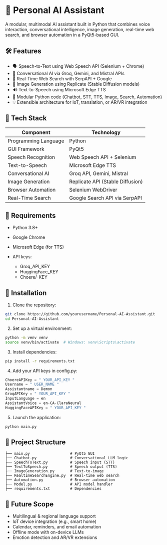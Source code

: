 # 🧠 Personal AI Assistant

A modular, multimodal AI assistant built in Python that combines voice interaction, conversational intelligence, image generation, real-time web search, and browser automation in a PyQt5-based GUI.

## 🛠️ Features

* 🗣️ Speech-to-Text using Web Speech API (Selenium + Chrome)
* 💬 Conversational AI via Groq, Gemini, and Mistral APIs
* 🧠 Real-Time Web Search with SerpAPI + Google
* 🌿 Image Generation using Replicate (Stable Diffusion models)
* 🔊 Text-to-Speech using Microsoft Edge TTS
* 📃 Modular Python code (Chatbot, STT, TTS, Image, Search, Automation)
* 💡 Extensible architecture for IoT, translation, or AR/VR integration

## 🏐 Tech Stack

| Component            | Technology                       |
| -------------------- | -------------------------------- |
| Programming Language | Python                           |
| GUI Framework        | PyQt5                            |
| Speech Recognition   | Web Speech API + Selenium        |
| Text-to-Speech       | Microsoft Edge TTS               |
| Conversational AI    | Groq API, Gemini, Mistral        |
| Image Generation     | Replicate API (Stable Diffusion) |
| Browser Automation   | Selenium WebDriver               |
| Real-Time Search     | Google Search API via SerpAPI    |

## 📆 Requirements

* Python 3.8+
* Google Chrome
* Microsoft Edge (for TTS)
* API keys:

  * Groq\_API\_KEY
  * HuggingFace\_KEY
  * Choere/-KEY

## 🚀 Installation

1. Clone the repository:

```bash
git clone https://github.com/yourusername/Personal-AI-Assistant.git
cd Personal-AI-Assistant
```

2. Set up a virtual environment:

```bash
python -m venv venv
source venv/bin/activate  # Windows: venv\Scripts\activate
```

3. Install dependencies:

```bash
pip install -r requirements.txt
```

4. Add your API keys in config.py:

```python
ChoereAPIKey = " YOUR_API_KEY "
Username = " USER_NAME "
Assistantname = Demon
GroqAPIKey = " YOUR_API_KEY "
InputLanguage = en
AssistantVoice = en-CA-ClaraNeural
HuggingFaceAPIKey = " YOUR_API_KEY "
```

5. Launch the application:

```bash
python main.py
```

## 📁 Project Structure

```
├── main.py                  # PyQt5 GUI
├── Chatbot.py               # Conversational LLM logic
├── SpeechToText.py          # Speech input (STT)
├── TextToSpeech.py          # Speech output (TTS)
├── ImageGeneration.py       # Text-to-image
├── RealtimeSearchEngine.py  # Real-time web search
├── Automation.py            # Browser automation
├── Model.py                 # API model handler
├── requirements.txt         # Dependencies
```

## 🚀 Future Scope

* Multilingual & regional language support
* IoT device integration (e.g., smart home)
* Calendar, reminders, and email automation
* Offline mode with on-device LLMs
* Emotion detection and AR/VR extensions

